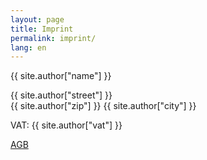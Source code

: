 ```yaml
---
layout: page
title: Imprint
permalink: imprint/
lang: en
---
```


{{ site.author["name"] }}

{{ site.author["street"] }}<br>
{{ site.author["zip"] }} {{ site.author["city"] }}<br>

VAT: {{ site.author["vat"] }}

[AGB](/roeper.biz-AGB.pdf)